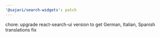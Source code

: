 ```yaml
---
'@sajari/search-widgets': patch
---
```


chore: upgrade react-search-ui version to get German, Italian, Spanish translations fix
